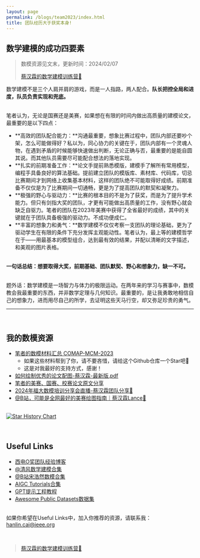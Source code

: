 ```yaml
---
layout: page
permalink: /blogs/team2023/index.html
title: 团队经历大于获奖本身!
---
```


## 数学建模的成功四要素

> 数模资源见文末，更新时间：2024/02/07
>
> [蔡汉霖的数学建模训练营🔗](https://caihanlin.com/blogs/modeling/)

数学建模不是三个人肩并肩的游戏，而是一人指路，两人配合。**队长把控全局和进度，队员负责实现和兜底。**

<br>笔者认为，无论是国赛还是美赛，如果想在有限的时间内做出高质量的建模论文，最重要的是以下四点：

- **高效的团队配合能力：**沟通最重要，想象比赛过程中，团队内部还要吵个架，怎么可能做得好？私以为，同心协力的关键在于，团队内部有一个灵魂人物，在遇到矛盾的时候能够快速做出判断，无论正确与否，最重要的是能自圆其说。而其他队员需要尽可能配合想法的落地实现。
- **扎实的前期准备工作：**论文手提前熟悉模版，建模手了解所有常用模型，编程手具备良好的算法基础。提前建立团队的模版库、素材库、代码库，切忌比赛期间才到网络上收集基本材料，这样的团队绝不可能取得好成绩。前期准备不仅仅是为了比赛期间一切通畅，更是为了提高团队的默契和凝聚力。
- **极强的野心与驱动力：**比赛的根本目的不是为了获奖，而是为了提升学术能力。但只有剑指大奖的团队，才更有可能做出高质量的工作，没有野心就会缺乏自驱力。笔者的团队在2023年美赛中获得了全省最好的成绩，其中的关键就在于团队具备极强的驱动力。不成功便成仁。
- **丰富的想象力和勇气：**数学建模不仅仅考察一支团队的理论基础，更为了驱动学生在有限的条件下充分发挥主观能动性。笔者认为，最上等的建模哲学在于——用最基本的模型组合，达到最有效的结果，并配以清晰的文字描述，和美观的图片表格。

<br>**一句话总结：想要取得大奖，前期基础、团队默契、野心和想象力，缺一不可。**

<br>题外话：数学建模是一场智力与体力的极限运动。在两年来的学习与赛事中，数模教会我最重要的东西，并非数学定理与几何知识。最重要的，是让我勇敢地相信自己的想象力，进而用尽自己的所学，去证明这些天马行空，却又弥足珍贵的勇气。

---

<br>

## 我的数模资源

- [笔者的数模材料汇总 COMAP-MCM-2023](https://github.com/GuangLun2000/COMAP-MCM-2023)
  - 如果这些材料帮到了你，请不要吝惜，请给这个Github仓库一个Star吧🥳
  - 这是对我最好的支持方式，感谢！
- [如何绘制优秀的论文配图-蔡汉霖-最新版.pdf](https://caihanlin.com/mypaper/modeling/figure.pdf)
- [笔者的美赛、国赛、校赛论文原文分享](https://caihanlin.com/file/publications-zh/)
- [2024年福大数模培训分享会直播-蔡汉霖团队分享🔗](https://meeting.tencent.com/user-center/shared-record-info?id=6a5b1dea-3b04-45eb-889b-8c2d347215af&from=3)
- [@B站，可能是全网最好的美赛绘图指南｜蔡汉霖Lance🔗]( https://www.bilibili.com/video/BV1wg4y1e7Gg/?share_source=copy_web&vd_source=c8936a3bacfd65375f9e88b3bb9a12ba)

<br>[![Star History Chart](https://api.star-history.com/svg?repos=GuangLun2000/COMAP-MCM-2023&type=Date)](https://star-history.com/#GuangLun2000/COMAP-MCM-2023&Date)

<br>

## Useful Links

- [西电O奖团队经验博客](https://levitate-qian.github.io/2020/06/18/MCM-experience-sharing/)
- [@清风数学建模合集](https://space.bilibili.com/52614961?spm_id_from=..0.0)
- [@B站宋浩然数模合集](https://space.bilibili.com/384497590/channel/collectiondetail?sid=424302)
- [AIGC Tutorials合集](https://github.com/luban-agi/Awesome-AIGC-Tutorials)
- [GPT提示工程教程](https://github.com/1003715231/gptstore-prompts)
- [Awesome Public Datasets数据集](https://github.com/awesomedata/awesome-public-datasets )

<br>如果你希望在Useful Links中，加入你推荐的资源，请联系我：hanlin.cai@ieee.org

<br>

> [蔡汉霖的数学建模训练营🔗](https://caihanlin.com/blogs/modeling/)
